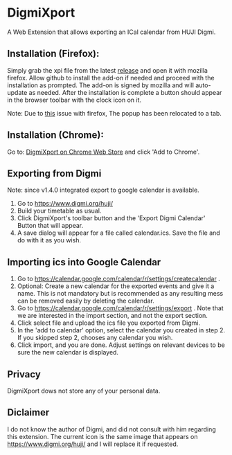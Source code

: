 # DigmiXport
A Web Extension that allows exporting an ICal calendar from HUJI Digmi.

## Installation (Firefox):
  Simply grab the xpi file from the latest [release](https://github.com/AviH0/DigmiXport/releases) and open it with mozilla firefox. Allow github to install the add-on if needed and proceed with the installation as prompted. The add-on is signed by mozilla and will auto-update as needed. After the installation is complete a button should appear in the browser toolbar with the clock icon on it.

Note: Due to [this](https://bugzilla.mozilla.org/show_bug.cgi?id=1292701) issue with firefox, The popup has been relocated to a tab.

## Installation (Chrome):
Go to:
[DigmiXport on Chrome Web Store](https://chrome.google.com/webstore/detail/hujidigmixport/egggfnhegcafmnaklhgfbhdlecphmadk) 
and click 'Add to Chrome'.

## Exporting from Digmi
Note: since v1.4.0 integrated export to google calendar is available.
1) Go to https://www.digmi.org/huji/
2) Build your timetable as usual.
3) Click DigmiXport's toolbar button and the 'Export Digmi Calendar' Button that will appear.
4) A save dialog will appear for a file called calendar.ics. Save the file and do with it as you wish.

## Importing ics into Google Calendar
1) Go to https://calendar.google.com/calendar/r/settings/createcalendar .
2) Optional: Create a new calendar for the exported events and give it a name. This is not mandatory but is recommended as any resulting mess can be removed easily by deleting the calendar.
3) Go to https://calendar.google.com/calendar/r/settings/export . Note that we are interested in the import section, and not the export section.
4) Click select file and upload the ics file you exported from Digmi.
5) In the 'add to calendar' option, select the calendar you created in step 2. If you skipped step 2, chooses any calendar you wish.
6) Click import, and you are done. Adjust settings on relevant devices to be sure the new calendar is displayed.

## Privacy
DigmiXport dows not store any of your personal data.

## Diclaimer
I do not know the author of Digmi, and did not consult with him regarding this extension. The current icon is the same image that appears on https://www.digmi.org/huji/ and I will replace it if requested.
